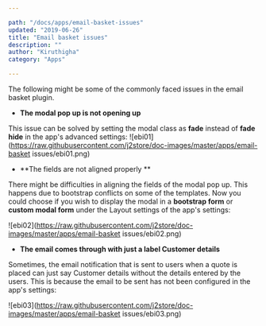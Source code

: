 ```yaml
---

path: "/docs/apps/email-basket-issues"
updated: "2019-06-26"
title: "Email basket issues"
description: ""
author: "Kiruthigha"
category: "Apps"

---
```



The following might be some of the commonly faced issues in the email basket plugin.

* **The modal pop up is not opening up**

This issue can be solved by setting the modal class as **fade** instead of **fade hide**  in the app's advanced settings:
![ebi01](https://raw.githubusercontent.com/j2store/doc-images/master/apps/email-basket issues/ebi01.png)


* **The fields are not aligned properly  **


There might be difficulties in aligning the fields of the modal pop up. This happens due to bootstrap conflicts on some of the templates. Now you could choose if you wish to display the modal in a **bootstrap form** or **custom modal form** under the Layout settings of the app's settings:

![ebi02](https://raw.githubusercontent.com/j2store/doc-images/master/apps/email-basket issues/ebi02.png)

* **The email comes through with just a label Customer details**


Sometimes, the email notification that is sent to users when a quote is placed can just say Customer details without the details entered by the users. This is because the email to be sent has not been configured in the app's settings:


![ebi03](https://raw.githubusercontent.com/j2store/doc-images/master/apps/email-basket issues/ebi03.png)
